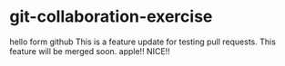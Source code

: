 # git-collaboration-exercise
hello form github
This is a feature update for testing pull requests. This feature will be merged soon. apple!!
NICE!!